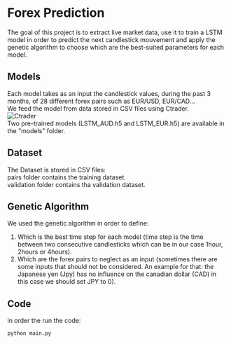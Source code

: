 # Forex Prediction
The goal of this project is to extract live market data, use it to train a LSTM model in order to predict the next candlestick mouvement and apply the genetic algorithm to choose which are the best-suited parameters for each model.<br />
## Models
Each model takes as an input the candlestick values, during the past 3 months, of 28 different forex pairs such as EUR/USD, EUR/CAD...<br />
We feed the model from data stored in CSV files using Ctrader.<br />
![Ctrader](https://forexclub.pl/wp-content/uploads/2020/01/ctrader-opinie.jpg)<br />
Two pre-trained models (LSTM_AUD.h5 and LSTM_EUR.h5) are available in the "models" folder.<br />
## Dataset
The Dataset is stored in CSV files:<br />
pairs folder contains the training dataset.<br />
validation folder contains tha validation dataset.<br />
## Genetic Algorithm
We used the genetic algorithm in order to define:
1. Which is the best time step for each model (time step is the time between two consecutive candlesticks which can be in our case 1hour, 2hours or 4hours).
1. Which are the forex pairs to neglect as an input (sometimes there are some inputs that should not be considered. An example for that: the Japanese yen (Jpy) has no influence on the canadian dollar (CAD) in this case we should set JPY to 0).
## Code
in order the run the code:

```bash
python main.py
```
